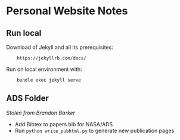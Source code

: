 # Personal Website Notes

## Run local 

Download of Jekyll and all its prerequisites: 

        https://jekyllrb.com/docs/ 

Run on local environment with: 

        bundle exec jekyll serve

## ADS Folder
*Stolen from Brandon Barker* 

* Add Bibtex to papers.bib for NASA/ADS 
* Run ``python write_pubhtml.py`` to generate new publication pages

